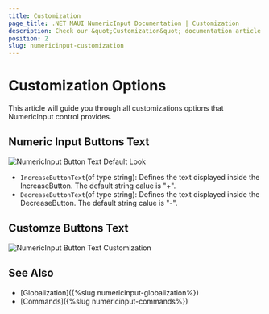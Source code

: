 ```yaml
---
title: Customization
page_title: .NET MAUI NumericInput Documentation | Customization
description: Check our &quot;Customization&quot; documentation article for Telerik NumericInput for .NET MAUI
position: 2
slug: numericinput-customization
---
```


# Customization Options

This article will guide you through all customizations options that NumericInput control provides.

## Numeric Input Buttons Text

![NumericInput Button Text Default Look](images/numericinput-button-text.png "NumericInput Button Text Default Look")

* `IncreaseButtonText`(of type string): Defines the text displayed inside the IncreaseButton. The default string calue is "+".
* `DecreaseButtonText`(of type string): Defines the text displayed inside the DecreaseButton. The default string calue is "-".


## Customze Buttons Text

![NumericInput Button Text Customization](images/numericinput-custom-buton-text.png "NumericInput Button Text Customization")

## See Also

- [Globalization]({%slug numericinput-globalization%})
- [Commands]({%slug numericinput-commands%})
